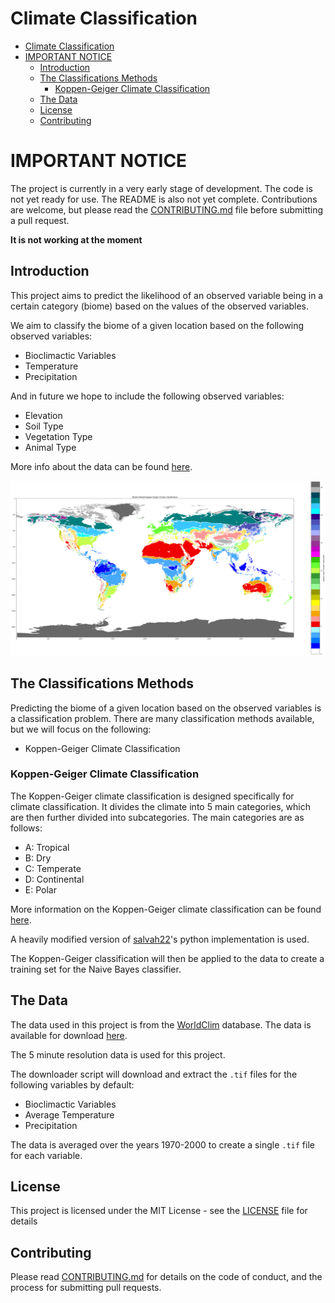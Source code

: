 # Climate Classification

- [Climate Classification](#climate-classification)
- [IMPORTANT NOTICE](#important-notice)
  - [Introduction](#introduction)
  - [The Classifications Methods](#the-classifications-methods)
    - [Koppen-Geiger Climate Classification](#koppen-geiger-climate-classification)
  - [The Data](#the-data)
  - [License](#license)
  - [Contributing](#contributing)


# IMPORTANT NOTICE

The project is currently in a very early stage of development. The code is not yet ready for use. The README is also not yet complete.
Contributions are welcome, but please read the [CONTRIBUTING.md](CONTRIBUTING.md) file before submitting a pull request.

**It is not working at the moment**


## Introduction

This project aims to predict the likelihood of an observed variable being in a certain category (biome) based on the values of the observed variables.

We aim to classify the biome of a given location based on the following observed variables:

- Bioclimactic Variables
- Temperature
- Precipitation

And in future we hope to include the following observed variables:

- Elevation
- Soil Type
- Vegetation Type
- Animal Type

More info about the data can be found [here](#the-data).

![The Classification image](classification.png)

## The Classifications Methods

Predicting the biome of a given location based on the observed variables is a classification problem. There are many classification methods available, but we will focus on the following:

- Koppen-Geiger Climate Classification


### Koppen-Geiger Climate Classification

The Koppen-Geiger climate classification is designed specifically for climate classification. It divides the climate into 5 main categories, which are then further divided into subcategories. The main categories are as follows:

- A: Tropical
- B: Dry
- C: Temperate
- D: Continental
- E: Polar


More information on the Koppen-Geiger climate classification can be found [here](https://en.wikipedia.org/wiki/K%C3%B6ppen_climate_classification).

A heavily modified version of [salvah22](https://github.com/salvah22/koppenclassification)'s python implementation is used.

The Koppen-Geiger classification will then be applied to the data to create a training set for the Naive Bayes classifier.

## The Data

The data used in this project is from the [WorldClim](https://www.worldclim.org/) database. The data is available for download [here](https://www.worldclim.org/data/worldclim21.html).

The 5 minute resolution data is used for this project.

The downloader script will download and extract the `.tif` files for the following variables by default:

- Bioclimactic Variables
- Average Temperature
- Precipitation

The data is averaged over the years 1970-2000 to create a single `.tif` file for each variable.

## License

This project is licensed under the MIT License - see the [LICENSE](LICENSE) file for details

## Contributing

Please read [CONTRIBUTING.md](CONTRIBUTING.md) for details on the code of conduct, and the process for submitting pull requests.